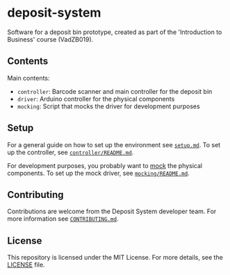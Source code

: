 # deposit-system

Software for a deposit bin prototype, created as part of the 'Introduction to Business' course (VadZB019).

## Contents

Main contents:

- `controller`: Barcode scanner and main controller for the deposit bin
- `driver`: Arduino controller for the physical components
- `mocking`: Script that mocks the driver for development purposes

## Setup

For a general guide on how to set up the environment see [`setup.md`](docs/setup.md).
To set up the controller, see [`controller/README.md`](controller/README.md).

For development purposes, you probably want to [mock](https://en.wikipedia.org/wiki/Mock_object) the physical components.
To set up the mock driver, see [`mocking/README.md`](mocking/README.md).

## Contributing

Contributions are welcome from the Deposit System developer team.
For more information see [`CONTRIBUTING.md`](CONTRIBUTING.md).

## License

This repository is licensed under the MIT License. For more details, see the [LICENSE](LICENSE.md) file.

